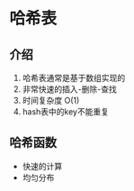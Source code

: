 # 哈希表

## 介绍

1. 哈希表通常是基于数组实现的
2. 非常快速的插入-删除-查找
3. 时间复杂度 O(1)
4. hash表中的key不能重复

## 哈希函数

- 快速的计算
- 均匀分布
